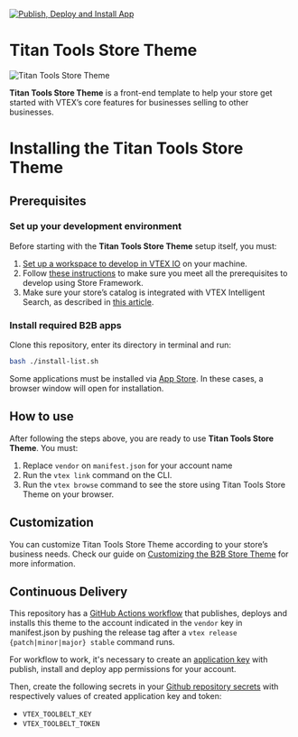 [![Publish, Deploy and Install App](https://github.com/tiago-freire/vtextitantools/actions/workflows/publish-deploy-and-install.yml/badge.svg)](https://github.com/tiago-freire/vtextitantools/actions/workflows/publish-deploy-and-install.yml)

# Titan Tools Store Theme

![Titan Tools Store Theme](https://vtextitantools.vtexassets.com/arquivos/orange-titantools-logo.svg)

**Titan Tools Store Theme** is a front-end template to help your store get started with VTEX’s core features for businesses selling to other businesses.

# Installing the Titan Tools Store Theme

## Prerequisites

### Set up your development environment

Before starting with the **Titan Tools Store Theme** setup itself, you must:

1. [Set up a workspace to develop in VTEX IO](https://developers.vtex.com/vtex-developer-docs/docs/vtex-io-documentation-2-basicsetuptodevelopinvtexio) on your machine.
2. Follow [these instructions](https://developers.vtex.com/vtex-developer-docs/docs/vtex-io-documentation-2-prerequesites) to make sure you meet all the prerequisites to develop using Store Framework.
3. Make sure your store’s catalog is integrated with VTEX Intelligent Search, as described in [this article](https://help.vtex.com/en/tracks/vtex-intelligent-search--19wrbB7nEQcmwzDPl1l4Cb/6wKQgKmu2FT6084BJT7z5V).


### Install required B2B apps
Clone this repository, enter its directory in terminal and run:
```bash
bash ./install-list.sh 
```

Some applications must be installed via [App Store](https://apps.vtex.com). In these cases, a browser window will open for installation.

## How to use

After following the steps above, you are ready to use **Titan Tools Store Theme**. You must:

1. Replace `vendor` on `manifest.json` for your account name
2. Run the `vtex link` command on the CLI.
3. Run the `vtex browse` command to see the store using Titan Tools Store Theme on your browser.

## Customization

You can customize Titan Tools Store Theme according to your store’s business needs. Check our guide on [Customizing the B2B Store Theme](https://developers.vtex.com/vtex-developer-docs/docs/customizing-the-b2b-store-theme) for more information.

## Continuous Delivery

This repository has a [GitHub Actions workflow](../.github/workflows/publish-deploy-and-install.yml) that publishes, deploys and installs this theme to the account indicated in the `vendor` key in manifest.json by pushing the release tag after a `vtex release {patch|minor|major} stable` command runs.

For workflow to work, it's necessary to create an [application key](https://help.vtex.com/pt/tutorial/chaves-de-aplicacao--2iffYzlvvz4BDMr6WGUtet) with publish, install and deploy app permissions for your account.

Then, create the following secrets in your [Github repository secrets](https://docs.github.com/pt/actions/security-guides/using-secrets-in-github-actions) with respectively values of created application key and token:

- `VTEX_TOOLBELT_KEY`
- `VTEX_TOOLBELT_TOKEN`
